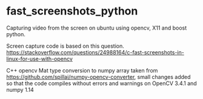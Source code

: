 # fast_screenshots_python
Capturing video from the screen on ubuntu using opencv, X11 and boost python.  

Screen capture code is based on this question. https://stackoverflow.com/questions/24988164/c-fast-screenshots-in-linux-for-use-with-opencv

C++ opencv Mat type conversion to numpy array taken from https://github.com/spillai/numpy-opencv-converter, small changes added so that the code compiles without errors and warnings on OpenCV 3.4.1 and numpy 1.14
